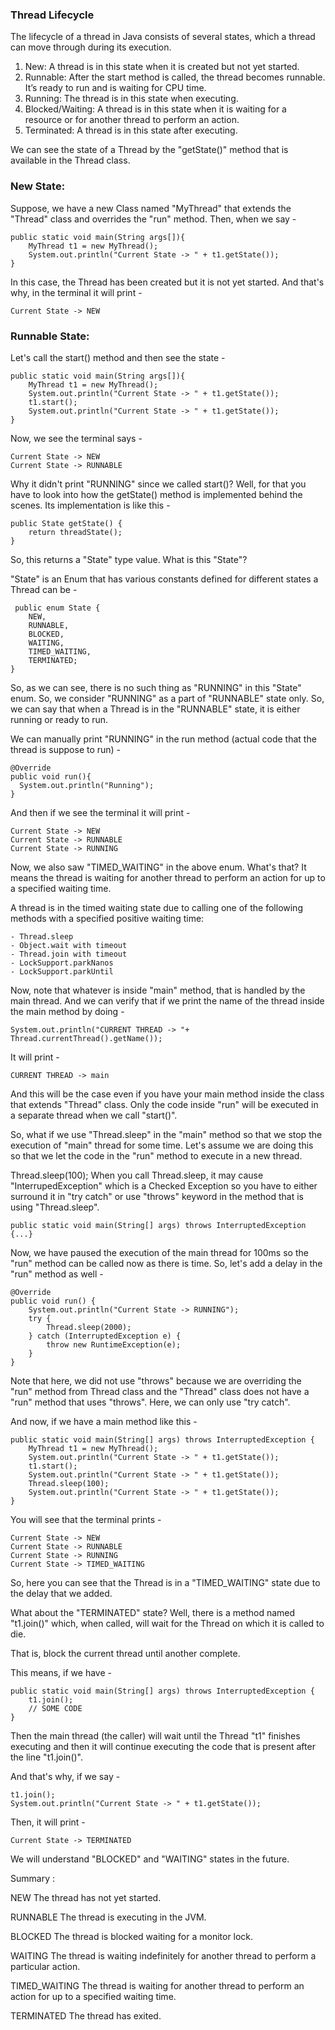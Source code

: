 ### Thread Lifecycle
The lifecycle of a thread in Java consists of several states, which a thread can move through during its execution.

1. New: A thread is in this state when it is created but not yet started.
2. Runnable: After the start method is called, the thread becomes runnable. It’s ready to run and is waiting for CPU time.
3. Running: The thread is in this state when executing.
4. Blocked/Waiting: A thread is in this state when it is waiting for a resource or for another thread to perform an action.
5. Terminated: A thread is in this state after executing.

We can see the state of a Thread by the "getState()" method that is available in the Thread class.

### New State:
Suppose, we have a new Class named "MyThread" that extends the "Thread" class and overrides the "run" method. Then, when we say -

```
public static void main(String args[]){
    MyThread t1 = new MyThread();
    System.out.println("Current State -> " + t1.getState());
}
```

In this case, the Thread has been created but it is not yet started. And that's why, in the terminal it will print -

```
Current State -> NEW
```


### Runnable State:
Let's call the start() method and then see the state -

```
public static void main(String args[]){
    MyThread t1 = new MyThread();
    System.out.println("Current State -> " + t1.getState());
    t1.start();
    System.out.println("Current State -> " + t1.getState());
}
```

Now, we see the terminal says -
```
Current State -> NEW
Current State -> RUNNABLE
```

Why it didn't print "RUNNING" since we called start()? Well, for that you have to look into how the getState() method is implemented behind the scenes. Its implementation is like this -

```
public State getState() {
    return threadState();
}
```

So, this returns a "State" type value. What is this "State"?

"State" is an Enum that has various constants defined for different states a Thread can be -

```
 public enum State {
    NEW,
    RUNNABLE,
    BLOCKED,
    WAITING,
    TIMED_WAITING,
    TERMINATED;
}
```

So, as we can see, there is no such thing as "RUNNING" in this "State" enum. So, we consider "RUNNING" as a part of "RUNNABLE" state only. So, we can say that when a Thread is in the "RUNNABLE" state, it is either running or ready to run.

We can manually print "RUNNING" in the run method (actual code that the thread is suppose to run) -

```
@Override
public void run(){
  System.out.println("Running");
}
```

And then if we see the terminal it will print -

```
Current State -> NEW
Current State -> RUNNABLE
Current State -> RUNNING
```

Now, we also saw "TIMED_WAITING" in the above enum. What's that? It means the thread is waiting for another thread to perform an action for up to a specified waiting time.

A thread is in the timed waiting state due to calling one of the following methods with a specified positive waiting time:

```
- Thread.sleep
- Object.wait with timeout
- Thread.join with timeout
- LockSupport.parkNanos
- LockSupport.parkUntil
```

Now, note that whatever is inside "main" method, that is handled by the main thread. And we can verify that if we print the name of the thread inside the main method by doing -

```
System.out.println("CURRENT THREAD -> "+ Thread.currentThread().getName());
```

It will print -
```
CURRENT THREAD -> main
```

And this will be the case even if you have your main method inside the class that extends "Thread" class. Only the code inside "run" will be executed in a separate thread when we call "start()".

So, what if we use "Thread.sleep" in the "main" method so that we stop the execution of "main" thread for some time. Let's assume we are doing this so that we let the code in the "run" method to execute in a new thread.

Thread.sleep(100);
When you call Thread.sleep, it may cause "InterrupedException" which is a Checked Exception so you have to either surround it in "try catch" or use "throws" keyword in the method that is using "Thread.sleep".

```
public static void main(String[] args) throws InterruptedException {...}
```
Now, we have paused the execution of the main thread for 100ms so the "run" method can be called now as there is time. So, let's add a delay in the "run" method as well -
```
@Override
public void run() {
    System.out.println("Current State -> RUNNING");
    try {
        Thread.sleep(2000);
    } catch (InterruptedException e) {
        throw new RuntimeException(e);
    }
}
```
Note that here, we did not use "throws" because we are overriding the "run" method from Thread class and the "Thread" class does not have a "run" method that uses "throws". Here, we can only use "try catch".

And now, if we have a main method like this -
```
public static void main(String[] args) throws InterruptedException {
    MyThread t1 = new MyThread();
    System.out.println("Current State -> " + t1.getState());
    t1.start();
    System.out.println("Current State -> " + t1.getState());
    Thread.sleep(100);
    System.out.println("Current State -> " + t1.getState());
}
```
You will see that the terminal prints -
```
Current State -> NEW
Current State -> RUNNABLE
Current State -> RUNNING
Current State -> TIMED_WAITING
```
So, here you can see that the Thread is in a "TIMED_WAITING" state due to the delay that we added.

What about the "TERMINATED" state? Well, there is a method named "t1.join()" which, when called, will wait for the Thread on which it is called to die.

That is, block the current thread until another complete.

This means, if we have -
```
public static void main(String[] args) throws InterruptedException {
    t1.join();
    // SOME CODE
}
```
Then the main thread (the caller) will wait until the Thread "t1" finishes executing and then it will continue executing the code that is present after the line "t1.join()".

And that's why, if we say -
```
t1.join();
System.out.println("Current State -> " + t1.getState());
```
Then, it will print -
```
Current State -> TERMINATED
```
We will understand "BLOCKED" and "WAITING" states in the future.

Summary :

NEW The thread has not yet started.

RUNNABLE The thread is executing in the JVM.

BLOCKED The thread is blocked waiting for a monitor lock.

WAITING The thread is waiting indefinitely for another thread to perform a particular action.

TIMED_WAITING The thread is waiting for another thread to perform an action for up to a specified waiting time.

TERMINATED The thread has exited.
